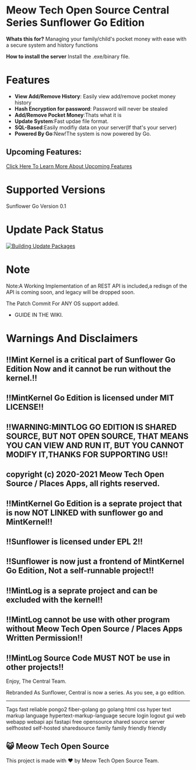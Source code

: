 # Meow Tech Open Source Central Series Sunflower Go Edition

**Whats this for?** Managing your family/child's pocket money with ease with a secure system and history functions

**How to install the server** Install the .exe/binary file.

# Features
* **View Add/Remove History**: Easily view add/remove pocket money history
* **Hash Encryption for password**: Password will never be stealed
* **Add/Remove Pocket Money**:Thats what it is
* **Update System**:Fast updae file format.
* **SQL-Based**:Easily modifiy data on your server(If that's your server)
* **Powered By Go**:New!The system is now powered by Go.

## Upcoming Features:
[Click Here To Learn More About Upcoming Features](upcoming.md)

# Supported Versions
Sunflower Go Version 0.1

# Update Pack Status
[![Building Update Packages](https://github.com/MTOSCentral/Sunflower/actions/workflows/autobuild.yml/badge.svg?branch=main)](https://github.com/MTOSCentral/Sunflower/actions/workflows/autobuild.yml)

# Note
Note:A Working Implementation of an REST API is included,a redisgn of the API is coming soon, and legacy will be dropped soon.


The Patch Commit For ANY OS support added.
* GUIDE IN THE WIKI.

# Warnings And Disclaimers

## !!Mint Kernel is a critical part of Sunflower Go Edition Now and it cannot be run without the kernel.!!

## !!MintKernel Go Edition is licensed under MIT LICENSE!!

## !!WARNING:MINTLOG GO EDITION IS SHARED SOURCE, BUT NOT OPEN SOURCE, THAT MEANS YOU CAN VIEW AND RUN IT, BUT YOU CANNOT MODIFY IT,THANKS FOR SUPPORTING US!!
## copyright (c) 2020-2021 Meow Tech Open Source / Places Apps, all rights reserved.

## !!MintKernel Go Edition is a seprate project that is now NOT LINKED with sunflower go and MintKernel!!

## !!Sunflower is licensed under EPL 2!!

## !!Sunflower is now just a frontend of MintKernel Go Edition, Not a self-runnable project!!

## !!MintLog is a seprate project and can be excluded with the kernel!!

## !!MintLog cannot be use with other program without Meow Tech Open Source / Places Apps Written Permission!!

## !!MintLog Source Code MUST NOT be use in other projects!!


Enjoy,
The Central Team.

Rebranded As Sunflower, Central is now a series.
As you see, a go edition.

-----------------------------------------------------
Tags
fast reliable pongo2 fiber-golang go golang html css hyper text markup language hypertext-markup-language secure login logout gui web webapp webapi api fastapi free opensource shared source server selfhosted self-hosted sharedsource family family friendly friendly





## 😺 Meow Tech Open Source
This project is made with ❤ by Meow Tech Open Source Team.